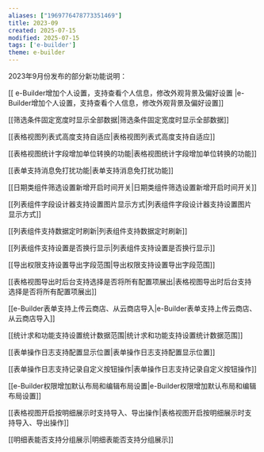 ```yaml
---
aliases: ["1969776478773351469"]
title: 2023-09
created: 2025-07-15
modified: 2025-07-15
tags: ['e-builder']
theme: e-builder
---
```


2023年9月份发布的部分新功能说明：

[[ e-Builder增加个人设置，支持查看个人信息，修改外观背景及偏好设置 |e-Builder增加个人设置，支持查看个人信息，修改外观背景及偏好设置]]

[[筛选条件固定宽度时显示全部数据|筛选条件固定宽度时显示全部数据]]

[[表格视图列表式高度支持自适应|表格视图列表式高度支持自适应]]

[[表格视图统计字段增加单位转换的功能|表格视图统计字段增加单位转换的功能]]

[[表单支持消息免打扰功能|表单支持消息免打扰功能]]

[[日期类组件筛选设置新增开启时间开关|日期类组件筛选设置新增开启时间开关]]

[[列表组件字段设计器支持设置图片显示方式|列表组件字段设计器支持设置图片显示方式]]

[[列表组件支持数据定时刷新|列表组件支持数据定时刷新]]

[[列表组件支持设置是否换行显示|列表组件支持设置是否换行显示]]

[[导出权限支持设置导出字段范围|导出权限支持设置导出字段范围]]

[[表格视图导出时后台支持选择是否将所有配置项展出|表格视图导出时后台支持选择是否将所有配置项展出]]

[[e-Builder表单支持上传云商店、从云商店导入|e-Builder表单支持上传云商店、从云商店导入]]

[[统计求和功能支持设置统计数据范围|统计求和功能支持设置统计数据范围]]

[[表单操作日志支持配置显示位置|表单操作日志支持配置显示位置]]

[[表单操作日志支持记录自定义按钮操作|表单操作日志支持记录自定义按钮操作]]

[[e-Builder权限增加默认布局和编辑布局设置|e-Builder权限增加默认布局和编辑布局设置]]

[[表格视图开启按明细展示时支持导入、导出操作|表格视图开启按明细展示时支持导入、导出操作]]

[[明细表能否支持分组展示|明细表能否支持分组展示]]
